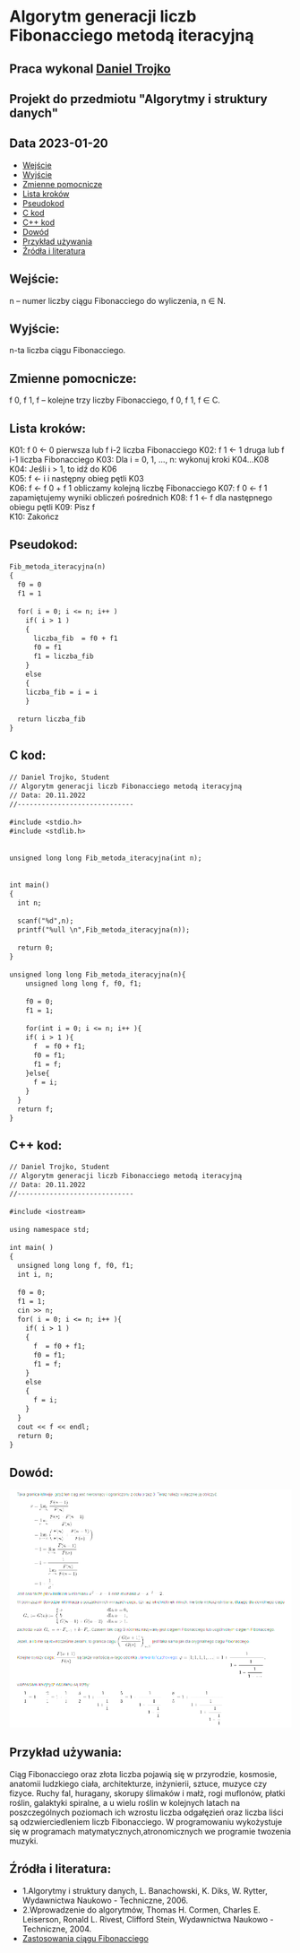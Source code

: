 # Algorytm generacji liczb Fibonacciego metodą iteracyjną

## Praca wykonal [Daniel Trojko](https://github.com/Half-Time-Demon/)

## Projekt do przedmiotu "Algorytmy i struktury danych"

## Data 2023-01-20

- [Wejście](#Wejście)
- [Wyjście](#Wyjście)
- [Zmienne pomocnicze](#zmienne-pomocnicze)
- [Lista kroków](#lista-kroków)
- [Pseudokod](#Pseudokod)
- [C kod](#c-kod)
- [C++ kod](#c-kod-1)
- [Dowód](#Dowód)
- [Przykład używania](#przykład-używania)
- [Źródła i literatura](#żródła-i-literatura)

## Wejście:

n	 –  	numer liczby ciągu Fibonacciego do wyliczenia, n ∈ N.

## Wyjście:

n-ta liczba ciągu Fibonacciego.

## Zmienne pomocnicze:


f 0, f 1, f	 – 	kolejne trzy liczby Fibonacciego, f 0, f 1, f ∈ C.

## Lista kroków:

K01:	f 0 ← 0	pierwsza lub f i-2 liczba Fibonacciego
K02:	f 1 ← 1	druga lub f i-1 liczba Fibonacciego
K03:	Dla i  = 0, 1, ..., n:  wykonuj kroki K04...K08	 
K04:	    Jeśli i  > 1,    to idź do K06	 
K05:	    f  ← i    i następny obieg pętli K03	 
K06:	    f  ← f 0 + f 1	obliczamy kolejną liczbę Fibonacciego
K07:	    f 0 ← f 1	zapamiętujemy wyniki obliczeń pośrednich
K08:	    f 1 ← f	dla następnego obiegu pętli
K09:	Pisz f	 
K10:	Zakończ	

## Pseudokod:
```
Fib_metoda_iteracyjna(n)
{
  f0 = 0
  f1 = 1
  
  for( i = 0; i <= n; i++ )
    if( i > 1 )
    {
      liczba_fib  = f0 + f1
      f0 = f1
      f1 = liczba_fib
    }
    else
    { 
    liczba_fib = i = i
    }
    
  return liczba_fib
}
```

## <a id="C" />C kod:
```
// Daniel Trojko, Student
// Algorytm generacji liczb Fibonacciego metodą iteracyjną
// Data: 20.11.2022
//-----------------------------

#include <stdio.h>
#include <stdlib.h>


unsigned long long Fib_metoda_iteracyjna(int n);


int main()
{
  int n;

  scanf("%d",n);
  printf("%ull \n",Fib_metoda_iteracyjna(n));

  return 0;
}

unsigned long long Fib_metoda_iteracyjna(n){
    unsigned long long f, f0, f1;

    f0 = 0;
    f1 = 1;

    for(int i = 0; i <= n; i++ ){
    if( i > 1 ){
      f  = f0 + f1;
      f0 = f1;
      f1 = f;
    }else{ 
      f = i;
    }
  }
  return f;
}

```

## C++ kod:
```
// Daniel Trojko, Student
// Algorytm generacji liczb Fibonacciego metodą iteracyjną
// Data: 20.11.2022
//-----------------------------

#include <iostream>

using namespace std;

int main( )
{
  unsigned long long f, f0, f1;
  int i, n;

  f0 = 0;
  f1 = 1;
  cin >> n;
  for( i = 0; i <= n; i++ ){
    if( i > 1 )
    {
      f  = f0 + f1;
      f0 = f1;
      f1 = f;
    }
    else
    {
      f = i;
    }
  }
  cout << f << endl;
  return 0;
}
```

## Dowód:

<img width="674" alt="image" src="https://github.com/Half-Time-Demon/Algorytmy_i_struktury_danych/blob/main/Projekt/dowud_fib.png">

## Przykład używania:

Ciąg Fibonacciego oraz złota liczba pojawią się w przyrodzie, kosmosie, anatomii ludzkiego ciała, architekturze, inżynierii, sztuce, muzyce czy fizyce. Ruchy fal, huragany, skorupy ślimaków i małż, rogi muflonów, płatki roślin, galaktyki spiralne, a u wielu roślin w kolejnych latach na poszczególnych poziomach ich wzrostu liczba odgałęzień oraz liczba liści są odzwierciedleniem liczb Fibonacciego. W programowaniu wykożystuje się w programach matymatycznych,atronomicznych we programie twozenia muzyki.

## Źródła i literatura:

- 1.Algorytmy i struktury danych, L. Banachowski, K. Diks, W. Rytter, Wydawnictwa Naukowo - Techniczne, 2006.
- 2.Wprowadzenie do algorytmów, Thomas H. Cormen, Charles E. Leiserson, Ronald L. Rivest, Clifford Stein, Wydawnictwa Naukowo - Techniczne, 2004.
- [Zastosowania ciągu Fibonacciego](https://boringowl.io/blog/ciag-fibonacciego)
